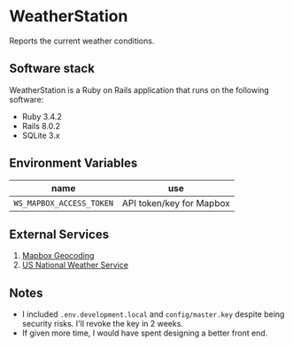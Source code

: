 # WeatherStation

Reports the current weather conditions.

## Software stack

WeatherStation is a Ruby on Rails application that runs on the following software:

- Ruby 3.4.2
- Rails 8.0.2
- SQLite 3.x

## Environment Variables

| name                       | use                                                       |
| -------------------------- | --------------------------------------------------------- |
| `WS_MAPBOX_ACCESS_TOKEN`   | API token/key for Mapbox                                  |

## External Services

1. [Mapbox Geocoding](https://docs.mapbox.com/api/search/geocoding/)
1. [US National Weather Service](https://www.weather.gov/documentation/services-web-api)

## Notes

* I included `.env.development.local` and `config/master.key` despite being security risks. I'll revoke the key in 2 weeks.
* If given more time, I would have spent designing a better front end.
